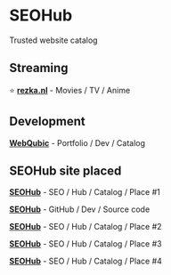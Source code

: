 # SEOHub
Trusted website catalog

## Streaming

⭐ **[rezka.nl](https://rezka.nl/)** - Movies / TV / Anime 

## Development
**[WebQubic](https://webqubic.pages.dev/)** - Portfolio / Dev / Catalog

## SEOHub site placed
**[SEOHub](https://seohub.pages.dev/)** - SEO / Hub / Catalog / Place #1

**[SEOHub](https://github.com/ArsikPy/seohub/)** - GitHub / Dev / Source code 

**[SEOHub](https://seohubb.netlify.app/)** - SEO / Hub / Catalog / Place #2

**[SEOHub](https://seohub.onrender.com/)** - SEO / Hub / Catalog / Place #3

**[SEOHub](https://arsikpy.github.io/seohub/)** - SEO / Hub / Catalog / Place #4
